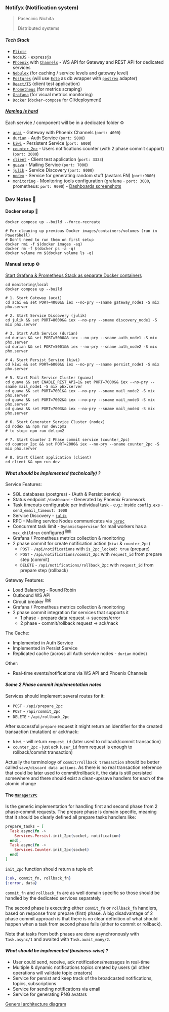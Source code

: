 ### Notifyx (Notification system)

> Pasecinic Nichita
>
> Distributed systems

#### _Tech Stack_

* [`Elixir`](https://hexdocs.pm/elixir/Kernel.html)
* [`NodeJS`](https://nodejs.org/en/) - [`expressjs`](https://expressjs.com/)
* [`Phoenix`](https://hexdocs.pm/phoenix/overview.html) with [`Channels`](https://hexdocs.pm/phoenix/channels.html) - WS
  API for Gateway and REST API for dedicated
  services
* [`Nebulex`](https://hexdocs.pm/nebulex/Nebulex.html) (for caching / service levels and gateway level)
* [`Postgres`](https://www.postgresql.org/) (will use [`Ecto`](https://hexdocs.pm/ecto/Ecto.html) as db wrapper
  with [`postrex`](https://github.com/elixir-ecto/postgrex) adapter)
* [`React/TS`](https://reactjs.org/) (client test application)
* [`Prometheus`](https://prometheus.io/docs/introduction/overview/) (for metrics scraping)
* [`Grafana`](https://grafana.com/docs/) (for visual metrics monitoring)
* [`Docker`](https://docs.docker.com/compose/) (`docker-compose` for CI/deployment)

#### _[Naming is hard](https://quotesondesign.com/phil-karlton/)_

Each service / component will be in a dedicated folder ⚙

* [`acai`](./acai) - Gateway with Phoenix Channels (`port: 4000`)
* [`durian`](./durian) - Auth Service (`port: 5000`)
* [`kiwi`](./kiwi) - Persistent Service (`port: 6000`)
* [`counter_2pc`](./counter_2pc) - Users notifications counter (with 2 phase commit support) (`port: 2000`)
* [`client`](./client) - Client test application (`port: 3333`)
* [`guava`](./guava) - Mailing Service (`port: 7000`)
* [`julik`](./julik) - Service Discovery (`port: 8000`)
* [`nodex`](./nodex) - Service for generating random stuff (avatars FN) (`port:9000`)
* [`monitoring`](./monitoring) - Monitoring tools configuration (grafana - `port: 3000`,
  prometheus: `port: 9090`) - [Dashboards screenshots](./monitoring/README.md)

### Dev Notes 👀

#### Docker setup 🐳

```shell
docker compose up --build --force-recreate
```

```shell
# For cleaning up previous Docker images/containers/volumes (run in PowerShell)
# Don't need to run them on first setup
docker rmi -f $(docker images -aq)
docker rm -f $(docker ps -a -q)
docker volume rm $(docker volume ls -q)
```

#### Manual setup ⚙

[Start Grafana & Prometheus Stack as separate Docker containers](./monitoring/README.md)

```shell
cd monitoring\local
docker compose up --build
```

```shell
# 1. Start Gateway (acai)
cd acai && set PORT=4000&& iex --no-pry --sname gateway_node1 -S mix phx.server

# 2. Start Service Discovery (julik)
cd julik && set PORT=8000&& iex --no-pry --sname discovery_node1 -S mix phx.server

# 3. Start Auth Service (durian)
cd durian && set PORT=5000&& iex --no-pry --sname auth_node1 -S mix phx.server
cd durian && set PORT=5001&& iex --no-pry --sname auth_node2 -S mix phx.server

# 4. Start Persist Service (kiwi)
cd kiwi && set PORT=6000&& iex --no-pry --sname persist_node1 -S mix phx.server

# 5. Start Mail Service Cluster (guava)
cd guava && set ENABLE_REST_API=1& set PORT=7000&& iex --no-pry --sname mail_node1 -S mix phx.server
cd guava && set PORT=7001&& iex --no-pry --sname mail_node2 -S mix phx.server
cd guava && set PORT=7002&& iex --no-pry --sname mail_node3 -S mix phx.server
cd guava && set PORT=7003&& iex --no-pry --sname mail_node4 -S mix phx.server

# 6. Start Generator Service Cluster (nodex)
cd nodex && npm run dev:pm2
# to stop: npm run del:pm2

# 7. Start Counter 2 Phase commit service (counter_2pc)
cd counter_2pc && set PORT=2000& iex --no-pry --sname counter_2pc -S mix phx.server

# 8. Start Client application (client)
cd client && npm run dev
```

#### _What should be implemented (technically) ?_

Service Features:

* SQL databases (postgres) - (Auth & Persist service)
* Status endpoint `/dashboard` - Generated by Phoenix Framework
* Task timeouts configurable per individual task - e.g.: inside `config.exs` - `send_email_timeout: 1000`
* Service Discovery - [`julik`](./julik)
* RPC - Mailing service Nodes communicates via [`:erpc`](https://www.erlang.org/doc/man/erpc.html)
* Concurrent task limit - `DynamicSupervisor` for mail workers has a `max_children`
  configured <sup>[link](./guava/config/config.exs)</sup>
* Grafana / Prometheus metrics collection & monitoring
* 2 phase commit for create notification action (`kiwi` & `counter_2pc`)
    * `POST` - `/api/notifications` with `is_2pc_locked: true` (prepare)
    * `POST` - `/api/notifications/commit_2pc` with `request_id` from prepare step (commit)
    * `DELETE` - `/api/notifications/rollback_2pc` with `request_id` from prepare step (rollback)

Gateway Features:

* Load Balancing - Round Robin
* Outbound WS API
* Circuit breaker <sup>[link](./acai/lib/acai/circuit_breaker.ex)</sup>
* Grafana / Prometheus metrics collection & monitoring
* 2 phase commit integration for services that supports it
    * 1 phase - prepare data request -> success/error
    * 2 phase - commit/rollback request -> ack/nack

The Cache:

* Implemented in Auth Service
* Implemented in Persist Service
* Replicated cache (across all Auth service nodes - `durian` nodes)

Other:

* Real-time events/notifications via WS API and Phoenix Channels

#### _Some 2 Phase commit implementation notes_

Services should implement several routes for it:

* `POST` - `/api/prepare_2pc`
* `POST` - `/api/commit_2pc`
* `DELETE` - `/api/rollback_2pc`

After successful `prepare` request it might return an identifier for the created transaction (mutation) or ack/nack:

* `kiwi` - will return `request_id` (later used to rollback/commit transaction)
* `counter_2pc` - just ack (`user_id` from request is enough to rollback/commit transaction)

Actually the terminology of `commit/rollback transaction` should be better called `save/discard data actions`. As there
is no
real transaction reference that could be later used to commit/rollback it, the data is still persisted somewhere and
there
should exist a clean-up/save handlers for each of the atomic change

#### The [`Manager2PC`](./acai/lib/services/manager_2pc.ex)

Is the generic implementation for handling first and second phase from 2 phase-commit requests.
The prepare phase is domain specific, meaning that it should be clearly defined all prepare tasks handlers like:

```elixir
prepare_tasks = [
  Task.async(fn ->
    Services.Persist.init_2pc(socket, notification)
  end),
  Task.async(fn ->
    Services.Counter.init_2pc(socket)
  end)
]
```

`init_2pc` function should return a tuple of:

```elixir
{:ok, commit_fn, rollback_fn}
{:error, data}
```

`commit_fn` and `rollback_fn` are as well domain specific so those should be handled by the dedicated services
separately.

The second phase is executing either `commit_fn` or `rollback_fn` handlers, based on response from prepare (first)
phase.
A big disadvantage of 2 phase commit approach is that there is no clear definition of what should happen when a task
from second phase
fails (either to commit or rollback).

Note that tasks from both phases are done asynchronously with `Task.async/1` and awaited with `Task.await_many/2`.

#### _What should be implemented (business-wise) ?_

* User could send, receive, ack notifications/messages in real-time
* Multiple & dynamic notifications topics created by users (all other operations will validate topic creators)
* Service for persist and keep track of the broadcasted notifications, topics, subscriptions
* Service for sending notifications via email
* Service for generating PNG avatars

[General architecture diagram](https://lucid.app/lucidchart/82c957a4-0db9-49d8-9f8b-dfd44882ce5e/edit?viewport_loc=199%2C-79%2C1993%2C784%2C0_0&invitationId=inv_80e2990b-1b1a-483e-8af2-38e5f92b85af#)


